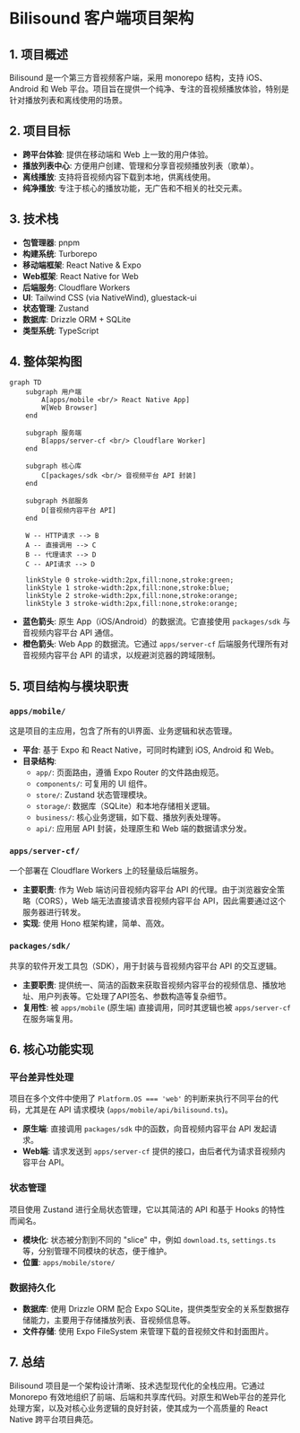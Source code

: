# Bilisound 客户端项目架构

## 1. 项目概述
Bilisound 是一个第三方音视频客户端，采用 monorepo 结构，支持 iOS、Android 和 Web 平台。项目旨在提供一个纯净、专注的音视频播放体验，特别是针对播放列表和离线使用的场景。

## 2. 项目目标
- **跨平台体验**: 提供在移动端和 Web 上一致的用户体验。
- **播放列表中心**: 方便用户创建、管理和分享音视频播放列表（歌单）。
- **离线播放**: 支持将音视频内容下载到本地，供离线使用。
- **纯净播放**: 专注于核心的播放功能，无广告和不相关的社交元素。

## 3. 技术栈
- **包管理器**: pnpm
- **构建系统**: Turborepo
- **移动端框架**: React Native & Expo
- **Web框架**: React Native for Web
- **后端服务**: Cloudflare Workers
- **UI**: Tailwind CSS (via NativeWind), gluestack-ui
- **状态管理**: Zustand
- **数据库**: Drizzle ORM + SQLite
- **类型系统**: TypeScript

## 4. 整体架构图

```mermaid
graph TD
    subgraph 用户端
        A[apps/mobile <br/> React Native App]
        W[Web Browser]
    end

    subgraph 服务端
        B[apps/server-cf <br/> Cloudflare Worker]
    end
    
    subgraph 核心库
        C[packages/sdk <br/> 音视频平台 API 封装]
    end

    subgraph 外部服务
        D[音视频内容平台 API]
    end

    W -- HTTP请求 --> B
    A -- 直接调用 --> C
    B -- 代理请求 --> D
    C -- API请求 --> D
    
    linkStyle 0 stroke-width:2px,fill:none,stroke:green;
    linkStyle 1 stroke-width:2px,fill:none,stroke:blue;
    linkStyle 2 stroke-width:2px,fill:none,stroke:orange;
    linkStyle 3 stroke-width:2px,fill:none,stroke:orange;
```
*   **蓝色箭头**: 原生 App（iOS/Android）的数据流。它直接使用 `packages/sdk` 与音视频内容平台 API 通信。
*   **橙色箭头**: Web App 的数据流。它通过 `apps/server-cf` 后端服务代理所有对音视频内容平台 API 的请求，以规避浏览器的跨域限制。

## 5. 项目结构与模块职责

### `apps/mobile/`
这是项目的主应用，包含了所有的UI界面、业务逻辑和状态管理。
- **平台**: 基于 Expo 和 React Native，可同时构建到 iOS, Android 和 Web。
- **目录结构**:
    - `app/`: 页面路由，遵循 Expo Router 的文件路由规范。
    - `components/`: 可复用的 UI 组件。
    - `store/`: Zustand 状态管理模块。
    - `storage/`: 数据库（SQLite）和本地存储相关逻辑。
    - `business/`: 核心业务逻辑，如下载、播放列表处理等。
    - `api/`: 应用层 API 封装，处理原生和 Web 端的数据请求分发。

### `apps/server-cf/`
一个部署在 Cloudflare Workers 上的轻量级后端服务。
- **主要职责**: 作为 Web 端访问音视频内容平台 API 的代理。由于浏览器安全策略（CORS），Web 端无法直接请求音视频内容平台 API，因此需要通过这个服务器进行转发。
- **实现**: 使用 Hono 框架构建，简单、高效。

### `packages/sdk/`
共享的软件开发工具包（SDK），用于封装与音视频内容平台 API 的交互逻辑。
- **主要职责**: 提供统一、简洁的函数来获取音视频内容平台的视频信息、播放地址、用户列表等。它处理了API签名、参数构造等复杂细节。
- **复用性**: 被 `apps/mobile` (原生端) 直接调用，同时其逻辑也被 `apps/server-cf` 在服务端复用。

## 6. 核心功能实现

### 平台差异性处理
项目在多个文件中使用了 `Platform.OS === 'web'` 的判断来执行不同平台的代码，尤其是在 API 请求模块 (`apps/mobile/api/bilisound.ts`)。
- **原生端**: 直接调用 `packages/sdk` 中的函数，向音视频内容平台 API 发起请求。
- **Web端**: 请求发送到 `apps/server-cf` 提供的接口，由后者代为请求音视频内容平台 API。

### 状态管理
项目使用 Zustand 进行全局状态管理，它以其简洁的 API 和基于 Hooks 的特性而闻名。
- **模块化**: 状态被分割到不同的 "slice" 中，例如 `download.ts`, `settings.ts` 等，分别管理不同模块的状态，便于维护。
- **位置**: `apps/mobile/store/`

### 数据持久化
- **数据库**: 使用 Drizzle ORM 配合 Expo SQLite，提供类型安全的关系型数据存储能力，主要用于存储播放列表、音视频信息等。
- **文件存储**: 使用 Expo FileSystem 来管理下载的音视频文件和封面图片。

## 7. 总结
Bilisound 项目是一个架构设计清晰、技术选型现代化的全栈应用。它通过 Monorepo 有效地组织了前端、后端和共享库代码。对原生和Web平台的差异化处理方案，以及对核心业务逻辑的良好封装，使其成为一个高质量的 React Native 跨平台项目典范。
